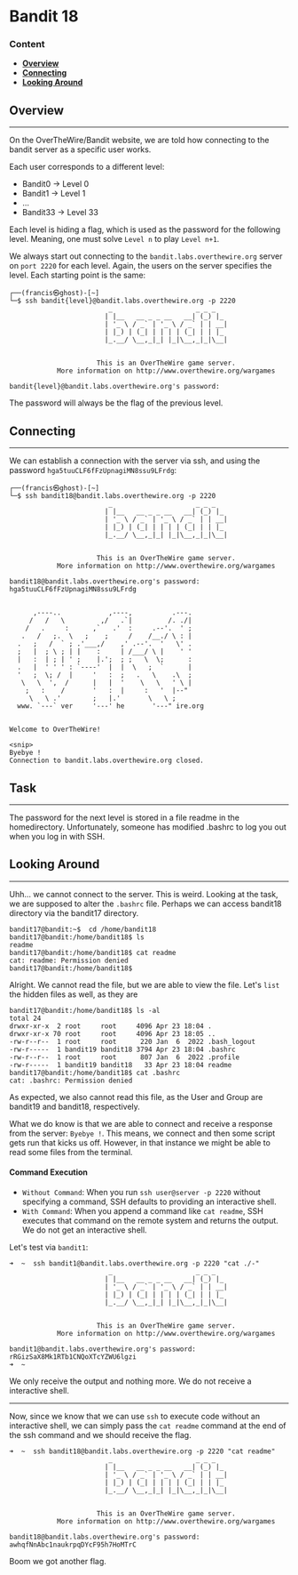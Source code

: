 # Bandit 18

### Content
- **[Overview](#Overview)**
- **[Connecting](#Connecting)**
- **[Looking Around](#Looking-Around)**


## Overview

-----------------
On the OverTheWire/Bandit website, we are told how connecting to the bandit server as a specific user works.

Each user corresponds to a different level:
- Bandit0 -> Level 0
- Bandit1 -> Level 1
- ...
- Bandit33 -> Level 33

Each level is hiding a flag, which is used as the password for the following level. Meaning, one must solve `Level n` to play `Level n+1`.

We always start out connecting to the `bandit.labs.overthewire.org` server on `port 2220` for each level.
Again, the users on the server specifies the level. Each starting point is the same:

``` commandline
┌──(francis㉿ghost)-[~]
└─$ ssh bandit{level}@bandit.labs.overthewire.org -p 2220
                         _                     _ _ _   
                        | |__   __ _ _ __   __| (_) |_ 
                        | '_ \ / _` | '_ \ / _` | | __|
                        | |_) | (_| | | | | (_| | | |_ 
                        |_.__/ \__,_|_| |_|\__,_|_|\__|
                                                       

                      This is an OverTheWire game server. 
            More information on http://www.overthewire.org/wargames

bandit{level}@bandit.labs.overthewire.org's password: 
```

The password will always be the flag of the previous level.


## Connecting

--------------

We can establish a connection with the server via ssh, and using the password `hga5tuuCLF6fFzUpnagiMN8ssu9LFrdg`:

``` commandline
┌──(francis㉿ghost)-[~]
└─$ ssh bandit18@bandit.labs.overthewire.org -p 2220
                         _                     _ _ _   
                        | |__   __ _ _ __   __| (_) |_ 
                        | '_ \ / _` | '_ \ / _` | | __|
                        | |_) | (_| | | | | (_| | | |_ 
                        |_.__/ \__,_|_| |_|\__,_|_|\__|
                                                       

                      This is an OverTheWire game server. 
            More information on http://www.overthewire.org/wargames

bandit18@bandit.labs.overthewire.org's password: hga5tuuCLF6fFzUpnagiMN8ssu9LFrdg


      ,----..            ,----,          .---.
     /   /   \         ,/   .`|         /. ./|
    /   .     :      ,`   .'  :     .--'.  ' ;
   .   /   ;.  \   ;    ;     /    /__./ \ : |
  .   ;   /  ` ; .'___,/    ,' .--'.  '   \' .
  ;   |  ; \ ; | |    :     | /___/ \ |    ' '
  |   :  | ; | ' ;    |.';  ; ;   \  \;      :
  .   |  ' ' ' : `----'  |  |  \   ;  `      |
  '   ;  \; /  |     '   :  ;   .   \    .\  ;
   \   \  ',  /      |   |  '    \   \   ' \ |
    ;   :    /       '   :  |     :   '  |--"
     \   \ .'        ;   |.'       \   \ ;
  www. `---` ver     '---' he       '---" ire.org


Welcome to OverTheWire!

<snip>
Byebye !
Connection to bandit.labs.overthewire.org closed. 
```

## Task

--------------

The password for the next level is stored in a file readme in the homedirectory.
Unfortunately, someone has modified .bashrc to log you out when you log in with SSH.

## Looking Around

--------------

Uhh... we cannot connect to the server. This is weird. Looking at the task, we are supposed to alter the `.bashrc` file.
Perhaps we can access bandit18 directory via the bandit17 directory.


``` text
bandit17@bandit:~$  cd /home/bandit18
bandit17@bandit:/home/bandit18$ ls
readme
bandit17@bandit:/home/bandit18$ cat readme
cat: readme: Permission denied
bandit17@bandit:/home/bandit18$ 
```

Alright. We cannot read the file, but we are able to view the file. Let's `list` the hidden files as well, as they are

``` text
bandit17@bandit:/home/bandit18$ ls -al
total 24
drwxr-xr-x  2 root     root     4096 Apr 23 18:04 .
drwxr-xr-x 70 root     root     4096 Apr 23 18:05 ..
-rw-r--r--  1 root     root      220 Jan  6  2022 .bash_logout
-rw-r-----  1 bandit19 bandit18 3794 Apr 23 18:04 .bashrc
-rw-r--r--  1 root     root      807 Jan  6  2022 .profile
-rw-r-----  1 bandit19 bandit18   33 Apr 23 18:04 readme
bandit17@bandit:/home/bandit18$ cat .bashrc
cat: .bashrc: Permission denied
```

As expected, we also cannot read this file, as the User and Group are bandit19 and bandit18, respectively.

What we do know is that we are able to connect and receive a response from the server: `Byebye !`. This means, we connect
and then some script gets run that kicks us off. However, in that instance we might be able to read some files from the terminal.


#### Command Execution

- `Without Command`: When you run `ssh user@server -p 2220` without specifying a command, SSH defaults to providing an interactive shell.
- `With Command`: When you append a command like `cat readme`, SSH executes that command on the remote system and returns the output. We do not get an interactive shell.

Let's test via `bandit1`:


``` text
➜  ~  ssh bandit1@bandit.labs.overthewire.org -p 2220 "cat ./-"   
                         _                     _ _ _   
                        | |__   __ _ _ __   __| (_) |_ 
                        | '_ \ / _` | '_ \ / _` | | __|
                        | |_) | (_| | | | | (_| | | |_ 
                        |_.__/ \__,_|_| |_|\__,_|_|\__|
                                                       

                      This is an OverTheWire game server. 
            More information on http://www.overthewire.org/wargames

bandit1@bandit.labs.overthewire.org's password: 
rRGizSaX8Mk1RTb1CNQoXTcYZWU6lgzi
➜  ~  
```

We only receive the output and  nothing more. We do not receive a interactive shell.


---------------


Now, since we know that we can use `ssh` to execute code without an interactive shell, we can simply pass the `cat readme` command
at the end of the ssh command and we should receive the flag. 


``` text
➜  ~  ssh bandit18@bandit.labs.overthewire.org -p 2220 "cat readme"
                         _                     _ _ _   
                        | |__   __ _ _ __   __| (_) |_ 
                        | '_ \ / _` | '_ \ / _` | | __|
                        | |_) | (_| | | | | (_| | | |_ 
                        |_.__/ \__,_|_| |_|\__,_|_|\__|
                                                       

                      This is an OverTheWire game server. 
            More information on http://www.overthewire.org/wargames

bandit18@bandit.labs.overthewire.org's password: 
awhqfNnAbc1naukrpqDYcF95h7HoMTrC
```


Boom we got another flag.


